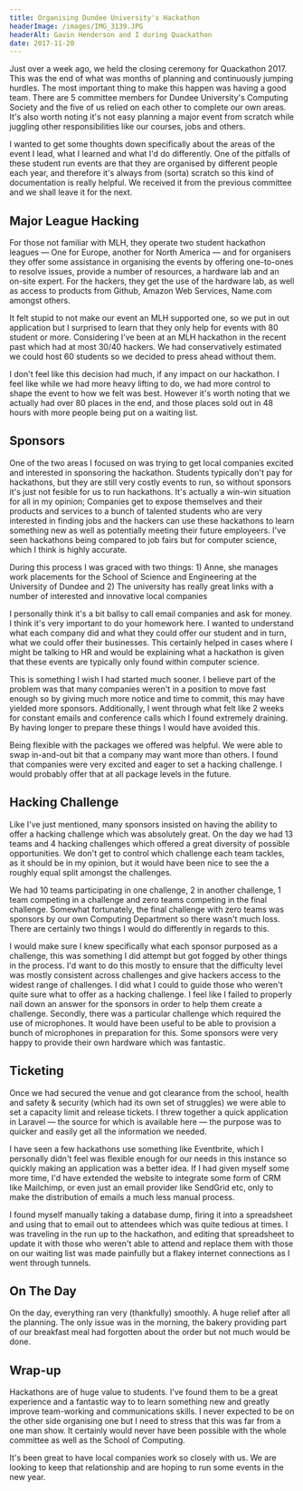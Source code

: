 ```yaml
---
title: Organising Dundee University's Hackathon
headerImage: /images/IMG_3139.JPG
headerAlt: Gavin Henderson and I during Quackathon
date: 2017-11-20
---
```


Just over a week ago, we held the closing ceremony for Quackathon 2017. This was the end of what was months of planning and continuously jumping hurdles. The most important thing to make this happen was having a good team. There are 5 committee members for Dundee University's Computing Society and the five of us relied on each other to complete our own areas. It's also worth noting it's not easy planning a major event from scratch while juggling other responsibilities like our courses, jobs and others.

I wanted to get some thoughts down specifically about the areas of the event I lead, what I learned and what I'd do differently. One of the pitfalls of these student run events are that they are organised by different people each year, and therefore it's always from (sorta) scratch so this kind of documentation is really helpful. We received it from the previous committee and we shall leave it for the next.

## Major League Hacking

For those not familiar with MLH, they operate two student hackathon leagues — One for Europe, another for North America — and for organisers they offer some assistance in organising the events by offering one-to-ones to resolve issues, provide a number of resources, a hardware lab and an on-site expert. For the hackers, they get the use of the hardware lab, as well as access to products from Github, Amazon Web Services, Name.com amongst others.

It felt stupid to not make our event an MLH supported one, so we put in out application but I surprised to learn that they only help for events with 80 student or more. Considering I've been at an MLH hackathon in the recent past which had at most 30/40 hackers. We had conservatively estimated we could host 60 students so we decided to press ahead without them.

I don't feel like this decision had much, if any impact on our hackathon. I feel like while we had more heavy lifting to do, we had more control to shape the event to how we felt was best. However it's worth noting that we actually had over 80 places in the end, and those places sold out in 48 hours with more people being put on a waiting list.

## Sponsors

One of the two areas I focused on was trying to get local companies excited and interested in sponsoring the hackathon. Students typically don't pay for hackathons, but they are still very costly events to run, so without sponsors it's just not fesible for us to run hackathons. It's actually a win-win situation for all in my opinion; Companies get to expose themselves and their products and services to a bunch of talented students who are very interested in finding jobs and the hackers can use these hackathons to learn something new as well as potentially meeting their future employeers. I've seen hackathons being compared to job fairs but for computer science, which I think is highly accurate.

During this process I was graced with two things: 1) Anne, she manages work placements for the School of Science and Engineering at the University of Dundee and 2) The university has really great links with a number of interested and innovative local companies

I personally think it's a bit ballsy to call email companies and ask for money. I think it's very important to do your homework here. I wanted to understand what each company did and what they could offer our student and in turn, what we could offer their businesses. This certainly helped in cases where I might be talking to HR and would be explaining what a hackathon is given that these events are typically only found within computer science.

This is something I wish I had started much sooner. I believe part of the problem was that many companies weren't in a position to move fast enough so by giving much more notice and time to commit, this may have yielded more sponsors. Additionally, I went through what felt like 2 weeks for constant emails and conference calls which I found extremely draining. By having longer to prepare these things I would have avoided this.

Being flexible with the packages we offered was helpful. We were able to swap in-and-out bit that a company may want more than others. I found that companies were very excited and eager to set a hacking challenge. I would probably offer that at all package levels in the future.

## Hacking Challenge

Like I've just mentioned, many sponsors insisted on having the ability to offer a hacking challenge which was absolutely great. On the day we had 13 teams and 4 hacking challenges which offered a great diversity of possible opportunities. We don't get to control which challenge each team tackles, as it should be in my opinion, but it would have been nice to see the a roughly equal split amongst the challenges.

We had 10 teams participating in one challenge, 2 in another challenge, 1 team competing in a challenge and zero teams competing in the final challenge. Somewhat fortunately, the final challenge with zero teams was sponsors by our own Computing Department so there wasn't much loss. There are certainly two things I would do differently in regards to this.

I would make sure I knew specifically what each sponsor purposed as a challenge, this was something I did attempt but got fogged by other things in the process. I'd want to do this mostly to ensure that the difficulty level was mostly consistent across challenges and give hackers access to the widest range of challenges. I did what I could to guide those who weren't quite sure what to offer as a hacking challenge. I feel like I failed to properly nail down an answer for the sponsors in order to help them create a challenge. Secondly, there was a particular challenge which required the use of microphones. It would have been useful to be able to provision a bunch of microphones in preparation for this. Some sponsors were very happy to provide their own hardware which was fantastic.

## Ticketing

Once we had secured the venue and got clearance from the school, health and safety & security (which had its own set of struggles) we were able to set a capacity limit and release tickets. I threw together a quick application in Laravel — the source for which is available here — the purpose was to quicker and easily get all the information we needed.

I have seen a few hackathons use something like Eventbrite, which I personally didn't feel was flexible enough for our needs in this instance so quickly making an application was a better idea. If I had given myself some more time, I'd have extended the website to integrate some form of CRM like Mailchimp, or even just an email provider like SendGrid etc, only to make the distribution of emails a much less manual process.

I found myself manually taking a database dump, firing it into a spreadsheet and using that to email out to attendees which was quite tedious at times. I was traveling in the run up to the hackathon, and editing that spreadsheet to update it with those who weren't able to attend and replace them with those on our waiting list was made painfully but a flakey internet connections as I went through tunnels.

## On The Day

On the day, everything ran very (thankfully) smoothly. A huge relief after all the planning. The only issue was in the morning, the bakery providing part of our breakfast meal had forgotten about the order but not much would be done.

## Wrap-up

Hackathons are of huge value to students. I've found them to be a great experience and a fantastic way to to learn something new and greatly improve team-working and communications skills. I never expected to be on the other side organising one but I need to stress that this was far from a one man show. It certainly would never have been possible with the whole committee as well as the School of Computing.

It's been great to have local companies work so closely with us. We are looking to keep that relationship and are hoping to run some events in the new year.
